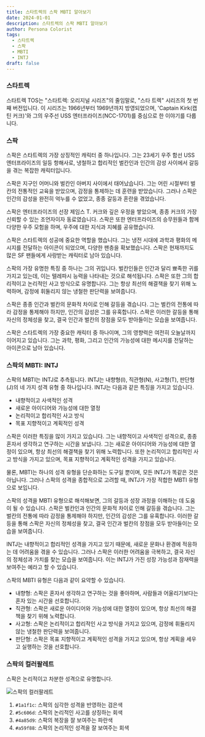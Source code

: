 ```yaml
---
title: 스타트렉의 스팍 MBTI 알아보기
date: 2024-01-01
description: 스타트렉의 스팍 MBTI 알아보기
author: Persona Colorist
tags:
  - 스타트렉
  - 스팍
  - MBTI
  - INTJ
draft: false
---
```



### 스타트렉
스타트렉 TOS는 "스타트렉: 오리지널 시리즈"의 줄임말로, "스타 트렉" 시리즈의 첫 번째 버전입니다. 이 시리즈는 1966년부터 1969년까지 방영되었으며, 'Captain Kirk(캡틴 커크)'와 그의 우주선 USS 엔터프라이즈(NCC-1701)를 중심으로 한 이야기를 다룹니다.


### 스팍
스팍은 스타트렉의 가장 상징적인 캐릭터 중 하나입니다. 그는 23세기 우주 함선 USS 엔터프라이즈의 일등 항해사로, 냉철하고 합리적인 벌칸인과 인간의 감성 사이에서 갈등을 겪는 복잡한 캐릭터입니다.

스팍은 지구인 어머니와 벌칸인 아버지 사이에서 태어났습니다. 그는 어린 시절부터 벌칸의 전통적인 교육을 받았으며, 감정을 통제하는 데 훈련을 받았습니다. 그러나 스팍은 인간의 감성을 완전히 억누를 수 없었고, 종종 갈등과 혼란을 겪었습니다.

스팍은 엔터프라이즈의 선장 제임스 T. 커크와 깊은 우정을 쌓았으며, 종종 커크의 가장 신뢰할 수 있는 조언자이자 동료였습니다. 스팍은 또한 엔터프라이즈의 승무원들과 함께 다양한 우주 모험을 하며, 우주에 대한 지식과 지혜를 공유했습니다.

스팍은 스타트렉의 성공에 중요한 역할을 했습니다. 그는 냉전 시대에 과학과 평화의 메시지를 전달하는 아이콘이 되었으며, 다양한 팬층을 확보했습니다. 스팍은 현재까지도 많은 SF 팬들에게 사랑받는 캐릭터로 남아 있습니다.

스팍의 가장 유명한 특징 중 하나는 그의 귀입니다. 벌칸인들은 인간과 달리 뾰족한 귀를 가지고 있는데, 이는 텔레파시 능력을 나타내는 것으로 해석됩니다. 스팍은 또한 그의 합리적이고 논리적인 사고 방식으로 유명합니다. 그는 항상 최선의 해결책을 찾기 위해 노력하며, 감정에 휘둘리지 않는 냉철한 판단력을 보여줍니다.

스팍은 종종 인간과 벌칸의 문화적 차이로 인해 갈등을 겪습니다. 그는 벌칸의 전통에 따라 감정을 통제해야 하지만, 인간의 감성은 그를 유혹합니다. 스팍은 이러한 갈등을 통해 자신의 정체성을 찾고, 결국 인간과 벌칸의 장점을 모두 받아들이는 모습을 보여줍니다.

스팍은 스타트렉의 가장 중요한 캐릭터 중 하나이며, 그의 영향력은 여전히 ​​오늘날까지 이어지고 있습니다. 그는 과학, 평화, 그리고 인간의 가능성에 대한 메시지를 전달하는 아이콘으로 남아 있습니다.

### 스팍의 MBTI: INTJ
스팍의 MBTI는 INTJ로 추측됩니다. INTJ는 내향형(I), 직관형(N), 사고형(T), 판단형(J)의 네 가지 성격 유형 중 하나입니다. INTJ는 다음과 같은 특징을 가지고 있습니다.

- 내향적이고 사색적인 성격
- 새로운 아이디어와 가능성에 대한 열정
- 논리적이고 합리적인 사고 방식
- 목표 지향적이고 계획적인 성격

스팍은 이러한 특징을 많이 가지고 있습니다. 그는 내향적이고 사색적인 성격으로, 종종 혼자서 생각하고 연구하는 시간을 보냅니다. 그는 새로운 아이디어와 가능성에 대한 열정이 있으며, 항상 최선의 해결책을 찾기 위해 노력합니다. 또한 논리적이고 합리적인 사고 방식을 가지고 있으며, 목표 지향적이고 계획적인 성격을 가지고 있습니다.

물론, MBTI는 하나의 성격 유형을 단순화하는 도구일 뿐이며, 모든 INTJ가 똑같은 것은 아닙니다. 그러나 스팍의 성격을 종합적으로 고려할 때, INTJ가 가장 적합한 MBTI 유형으로 보입니다.

스팍의 성격을 MBTI 유형으로 해석해보면, 그의 갈등과 성장 과정을 이해하는 데 도움이 될 수 있습니다. 스팍은 벌칸인과 인간의 문화적 차이로 인해 갈등을 겪습니다. 그는 벌칸의 전통에 따라 감정을 통제해야 하지만, 인간의 감성은 그를 유혹합니다. 이러한 갈등을 통해 스팍은 자신의 정체성을 찾고, 결국 인간과 벌칸의 장점을 모두 받아들이는 모습을 보여줍니다.  

INTJ는 내향적이고 합리적인 성격을 가지고 있기 때문에, 새로운 문화나 환경에 적응하는 데 어려움을 겪을 수 있습니다. 그러나 스팍은 이러한 어려움을 극복하고, 결국 자신의 정체성과 가치를 찾는 모습을 보여줍니다. 이는 INTJ가 가진 성장 가능성과 잠재력을 보여주는 예라고 할 수 있습니다.

스팍의 MBTI 유형은 다음과 같이 요약할 수 있습니다.

- 내향형: 스팍은 혼자서 생각하고 연구하는 것을 좋아하며, 사람들과 어울리기보다는 혼자 있는 시간을 선호합니다.
- 직관형: 스팍은 새로운 아이디어와 가능성에 대한 열정이 있으며, 항상 최선의 해결책을 찾기 위해 노력합니다.
- 사고형: 스팍은 논리적이고 합리적인 사고 방식을 가지고 있으며, 감정에 휘둘리지 않는 냉철한 판단력을 보여줍니다.
- 판단형: 스팍은 목표 지향적이고 계획적인 성격을 가지고 있으며, 항상 계획을 세우고 실행하는 것을 선호합니다.


### 스팍의 컬러팔레트
스팍은 논리적이고 차분한 성격으로 유명합니다. 

![스팍의 컬러팔레트](https://i.imgur.com/Devkmj9.png#center)

1. `#1a1f1c`: 스팍의 심각한 성격을 반영하는 검은색
2. `#5c606d`: 스팍의 논리적인 사고를 상징하는 회색
3. `#4a85d9`: 스팍의 복장을 잘 보여주는 파란색
4. `#a59f88`: 스팍의 논리적인 성격을 잘 보여주는 회색
